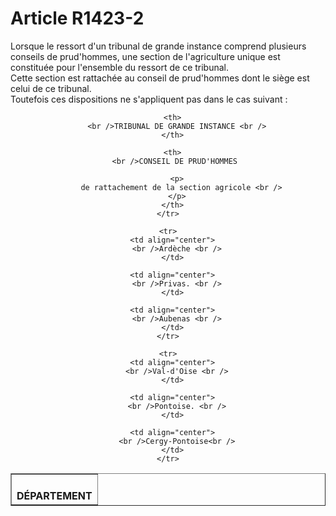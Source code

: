 # Article R1423-2

Lorsque le ressort d'un tribunal de grande instance comprend plusieurs conseils de prud'hommes, une section de l'agriculture unique est constituée pour l'ensemble du ressort de ce tribunal.  
Cette section est rattachée au conseil de prud'hommes dont le siège est celui de ce tribunal.  
Toutefois ces dispositions ne s'appliquent pas dans le cas suivant : 

<center>
  <table border="1">
    <tr>
      <th>
        <br />DÉPARTEMENT <br />
      </th>
      
      <th>
        <br />TRIBUNAL DE GRANDE INSTANCE <br />
      </th>
      
      <th>
        <br />CONSEIL DE PRUD'HOMMES 
        
        <p>
          de rattachement de la section agricole <br />
        </p>
      </th>
    </tr>
    
    <tr>
      <td align="center">
        <br />Ardèche <br />
      </td>
      
      <td align="center">
        <br />Privas. <br />
      </td>
      
      <td align="center">
        <br />Aubenas <br />
      </td>
    </tr>
    
    <tr>
      <td align="center">
        <br />Val-d'Oise <br />
      </td>
      
      <td align="center">
        <br />Pontoise. <br />
      </td>
      
      <td align="center">
        <br />Cergy-Pontoise<br />
      </td>
    </tr>
  </table>
</center>